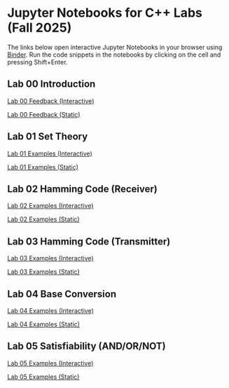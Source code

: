 # Jupyter Notebooks for C++ Labs (Fall 2025)

The links below open interactive Jupyter Notebooks in your browser using [Binder](https://mybinder.org/).
Run the code snippets in the notebooks by clicking on the cell and pressing Shift+Enter.

## Lab 00 Introduction
[Lab 00 Feedback (Interactive)](https://mybinder.org/v2/gh/latessa/cpp-labs/main?filepath=Lab00/Lab00_Feedback.ipynb)

[Lab 00 Feedback (Static)](https://latessa.github.io/cpp-labs/Lab00_Feedback.html)

## Lab 01 Set Theory
[Lab 01 Examples (Interactive)](https://mybinder.org/v2/gh/latessa/cpp-labs/main?filepath=Lab01/Lab01_Examples.ipynb)

[Lab 01 Examples (Static)](https://latessa.github.io/cpp-labs/Lab01_Examples.html)

## Lab 02 Hamming Code (Receiver) 
[Lab 02 Examples (Interactive)](https://mybinder.org/v2/gh/latessa/cpp-labs/main?filepath=Lab02/Lab02_Examples.ipynb)

[Lab 02 Examples (Static)](https://latessa.github.io/cpp-labs/Lab02_Examples.html)

## Lab 03 Hamming Code (Transmitter)
[Lab 03 Examples (Interactive)](https://mybinder.org/v2/gh/latessa/cpp-labs/main?filepath=Lab03/Lab03_Examples.ipynb)

[Lab 03 Examples (Static)](https://latessa.github.io/cpp-labs/Lab03_Examples.html)

## Lab 04 Base Conversion
[Lab 04 Examples (Interactive)](https://mybinder.org/v2/gh/latessa/cpp-labs/main?filepath=Lab04/Lab04_Examples.ipynb)

[Lab 04 Examples (Static)](https://latessa.github.io/cpp-labs/Lab04_Examples.html)

## Lab 05 Satisfiability (AND/OR/NOT)
[Lab 05 Examples (Interactive)](https://mybinder.org/v2/gh/latessa/cpp-labs/main?filepath=Lab05/Lab05_Examples.ipynb)

[Lab 05 Examples (Static)](https://latessa.github.io/cpp-labs/Lab05_Examples.html)
